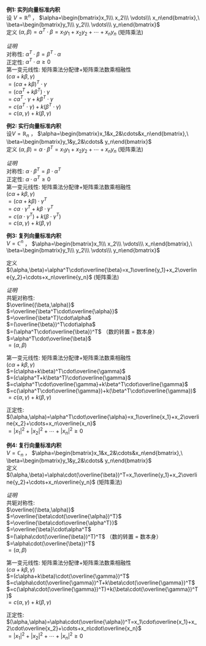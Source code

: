 **例1: 实列向量标准内积**  
设 $V=\mathbb{R}^n$ ， $\alpha=\begin{bmatrix}x_1\\\ x_2\\\ \vdots\\\ x_n\end{bmatrix},\ \beta=\begin{bmatrix}y_1\\\ y_2\\\ \vdots\\\ y_n\end{bmatrix}$  
定义 $(\alpha,\beta)=\alpha^T\cdot\beta=x_1y_1+x_2y_2+\cdots+x_ny_n$ (矩阵乘法)

*证明*  
对称性:  $\alpha^T\cdot\beta=\beta^T\cdot\alpha$  
正定性:  $\alpha^T\cdot\alpha\geq0$  
第一变元线性: 矩阵乘法分配律+矩阵乘法数乘相融性  
$(c\alpha+k\beta,\gamma)$  
$=(c\alpha+k\beta)^T\cdot\gamma$  
$=(c\alpha^T+k\beta^T)\cdot\gamma$  
$=c\alpha^T\cdot\gamma+k\beta^T\cdot\gamma$  
$=c(\alpha^T\cdot\gamma)+k(\beta^T\cdot\gamma)$  
$=c(\alpha,\gamma)+k(\beta,\gamma)$

**例2: 实行向量标准内积**  
设$V=\mathbb{R}_n$ ， $\alpha=\begin{bmatrix}x_1&x_2&\cdots&x_n\end{bmatrix},\ \beta=\begin{bmatrix}y_1&y_2&\cdots& y_n\end{bmatrix}$  
定义 $(\alpha,\beta)=\alpha\cdot\beta^T=x_1y_1+x_2y_2+\cdots+x_ny_n$ (矩阵乘法)

*证明*  
对称性:  $\alpha\cdot\beta^T=\beta\cdot\alpha^T$  
正定性:  $\alpha\cdot\alpha^T\geq0$  
第一变元线性: 矩阵乘法分配律+矩阵乘法数乘相融性  
$(c\alpha+k\beta,\gamma)$  
$=(c\alpha+k\beta)\cdot\gamma^T$  
$=c\alpha\cdot\gamma^T+k\beta\cdot\gamma^T$  
$=c(\alpha\cdot\gamma^T)+k(\beta\cdot\gamma^T)$  
$=c(\alpha,\gamma)+k(\beta,\gamma)$

**例3: 复列向量标准内积**  
$V=\mathbb{C}^n$ ， $\alpha=\begin{bmatrix}x_1\\\ x_2\\\ \vdots\\\ x_n\end{bmatrix},\ \beta=\begin{bmatrix}y_1\\\ y_2\\\ \vdots\\\ y_n\end{bmatrix}$

定义 $(\alpha,\beta)=\alpha^T\cdot\overline{\beta}=x_1\overline{y_1}+x_2\overline{y_2}+\cdots+x_n\overline{y_n}$ (矩阵乘法)

*证明*  
共轭对称性:  
$\overline{(\beta,\alpha)}$  
$=\overline{\beta^T\cdot\overline{\alpha}}$  
$=\overline{\beta^T}\cdot\alpha$  
$=(\overline{\beta})^T\cdot\alpha$  
$=(\alpha^T\cdot\overline{\beta})^T$ （数的转置 $=$ 数本身）  
$=\alpha^T\cdot\overline{\beta}$  
$=(\alpha,\beta)$

第一变元线性: 矩阵乘法分配律+矩阵乘法数乘相融性  
$(c\alpha+k\beta,\gamma)$  
$=(c\alpha+k\beta)^T\cdot\overline{\gamma}$  
$=(c\alpha^T+k\beta^T)\cdot\overline{\gamma}$  
$=c\alpha^T\cdot\overline{\gamma}+k\beta^T\cdot\overline{\gamma}$  
$=c(\alpha^T\cdot\overline{\gamma})+k(\beta^T\cdot\overline{\gamma})$  
$=c(\alpha,\gamma)+k(\beta,\gamma)$

正定性:  
$(\alpha,\alpha)=\alpha^T\cdot\overline{\alpha}=x_1\overline{x_1}+x_2\overline{x_2}+\cdots+x_n\overline{x_n}$  
$=|x_1|^2+|x_2|^2+\cdots+|x_n|^2\geq0$

**例4: 复行向量标准内积**  
$V=\mathbb{C}_n$ ， $\alpha=\begin{bmatrix}x_1&x_2&\cdots&x_n\end{bmatrix},\ \beta=\begin{bmatrix}y_1&y_2&\cdots& y_n\end{bmatrix}$  
定义 $(\alpha,\beta)=\alpha\cdot(\overline{\beta})^T=x_1\overline{y_1}+x_2\overline{y_2}+\cdots+x_n\overline{y_n}$ (矩阵乘法)

*证明*  
共轭对称性:  
$\overline{(\beta,\alpha)}$  
$=\overline{\beta\cdot(\overline{\alpha})^T}$  
$=\overline{\beta\cdot\overline{\alpha^T}}$  
$=\overline{\beta}\cdot\alpha^T$  
$=(\alpha\cdot(\overline{\beta})^T)^T$ （数的转置 $=$ 数本身）  
$=\alpha\cdot(\overline{\beta})^T$  
$=(\alpha,\beta)$

第一变元线性: 矩阵乘法分配律+矩阵乘法数乘相融性  
$(c\alpha+k\beta,\gamma)$  
$=(c\alpha+k\beta)\cdot(\overline{\gamma})^T$  
$=c\alpha\cdot(\overline{\gamma})^T+k\beta\cdot(\overline{\gamma})^T$  
$=c(\alpha\cdot(\overline{\gamma})^T)+k(\beta\cdot(\overline{\gamma})^T)$  
$=c(\alpha,\gamma)+k(\beta,\gamma)$

正定性:  
$(\alpha,\alpha)=\alpha\cdot(\overline{\alpha})^T=x_1\cdot\overline{x_1}+x_2\cdot\overline{x_2}+\cdots+x_n\cdot\overline{x_n}$  
$=|x_1|^2+|x_2|^2+\cdots+|x_n|^2\geq0$  
